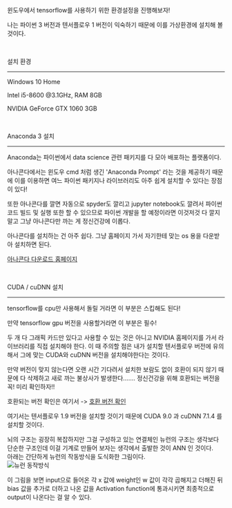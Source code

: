 윈도우에서 tensorflow를 사용하기 위한 환경설정을 진행해보자! 

나는 파이썬 3 버전과 텐서플로우 1 버전이 익숙하기 때문에 이를 가상환경에 설치해 볼 것이다.

​          

설치 환경

------------------

Windows 10 Home

Intel i5-8600 @3.1GHz, RAM 8GB

NVIDIA GeForce GTX 1060 3GB

​             

Anaconda 3 설치

--------------------------------

Anaconda는 파이썬에서 data science 관련 패키지를 다 모아 배포하는 플랫폼이다.        

아나콘다에서는 윈도우 cmd 처럼 생긴 'Anaconda Prompt' 라는 것을 제공하기 때문에 이를 이용하면 여느 파이썬 패키지나 라이브러리도 아주 쉽게 설치할 수 있다는 장점이 있다!         

또한 아나콘다를 깔면 자동으로 spyder도 깔리고 jupyter notebook도 깔려서 파이썬 코드 빌드 및 실행 또한 할 수 있으므로 파이썬 개발을 할 예정이라면 이것저것 다 깔지말고 그냥 아나콘다만 까는 게 정신건강에 이롭다.       

아나콘다를 설치하는 건 아주 쉽다. 그냥 홈페이지 가서 자기한테 맞는 os 용을 다운받아 설치하면 된다.     

[아나콘다 다운로드 홈페이지](https://www.anaconda.com/products/individual)

​                 

CUDA / cuDNN 설치

---------------------------------

tensorflow를 cpu만 사용해서 돌릴 거라면 이 부분은 스킵해도 된다!         

만약 tensorflow gpu 버전을 사용할거라면 이 부분은 필수!             

두 개 다 그래픽 카드만 있다고 사용할 수 있는 것은 아니고 NVIDIA 홈페이지를 가서 라이브러리를 직접 설치해야 한다. 이 때 주의할 점은 내가 설치할 텐서플로우 버전에 유의해서 그에 맞는 CUDA와 cuDNN 버전을 설치해야한다는 것이다.           

만약 버전이 맞지 않는다면 오랜 시간 기다려서 설치한 보람도 없이 호환이 되지 않기 때문에 다 삭제하고 새로 까는 불상사가 발생한다....... 정신건강을 위해 호환되는 버전을 꼭! 미리 확인하자!!          

호환되는 버전 확인은 여기서 -> [호환 버전 확인](https://www.tensorflow.org/install/source_windows#tested_build_configurations)

여기서는 텐서플로우 1.9 버전을 설치할 것이기 때문에 CUDA 9.0 과 cuDNN 7.1.4 를 설치할 것이다.      





뇌의 구조는 굉장히 복잡하지만 그걸 구성하고 있는 연결체인 뉴런의 구조는 생각보다 단순한 구조인데 이걸 기계로 만들어 보자는 생각에서 출발한 것이 ANN 인 것이다.        
아래는 간단하게 뉴런의 작동방식을 도식화한 그림이다.<br/>
<img src="D:/Github/DeepLearning/Artifical Neural Network/images/1.jpg" title="뉴런 동작방식" alt="뉴런 동작방식"></img><br/>

이 그림을 보면 input으로 들어온 각 x 값에 weight인 w 값이 각각 곱해지고 더해진 뒤 bias 값을 추가로 더하고 나온 값을 Activation function에 통과시키면 최종적으로 output이 나온다는 걸 알 수 있다.    